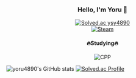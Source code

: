 <div align="center">

### Hello, I'm Yoru 👋
[![Solved.ac
ysy4890](http://mazassumnida.wtf/api/mini/generate_badge?boj=ysy4890)](https://solved.ac/ysy4890)   
[![Steam](https://img.shields.io/badge/Steam-000000.svg?&style=for-the-badge&logo=Steam&logoColor=White)](https://steamcommunity.com/profiles/76561198127959375/)
#### 🔥Studying🔥   
![CPP](https://img.shields.io/badge/CPP-00599C.svg?&style=for-the-badge&logo=cplusplus&logoColor=White)

  
</div>


![yoru4890's GitHub stats](https://github-readme-stats.vercel.app/api?username=yoru4890&show_icons=true&theme=radical)
[![Solved.ac Profile](http://mazassumnida.wtf/api/v2/generate_badge?boj=ysy4890)](https://solved.ac/ysy4890/)
